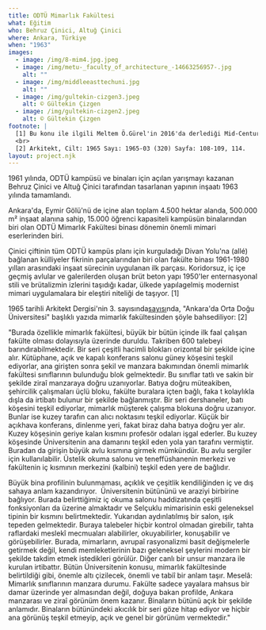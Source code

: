 ```yaml
---
title: ODTÜ Mimarlık Fakültesi
what: Eğitim
who: Behruz Çinici, Altuğ Çinici
where: Ankara, Türkiye
when: "1963"
images:
  - image: /img/8-mim4.jpg.jpeg
  - image: /img/metu-_faculty_of_architecture_-14663256957-.jpg
    alt: ""
  - image: /img/middleeasttechuni.jpg
    alt: ""
  - image: /img/gultekin-cizgen3.jpeg
    alt: © Gültekin Çizgen
  - image: /img/gultekin-cizgen2.jpeg
    alt: © Gültekin Çizgen
footnote: |
  [1] Bu konu ile ilgili Meltem Ö.Gürel'in 2016'da derlediği Mid-Century Modernism in Turkey kitabında bulunan, Burak Erdim'in, Under the Flags of the Marshall Plan: Multiple Modernisms and Professional Legitimacy in the Cold War Middle East, 1950-1964 makalesini okuyabilirsiniz.
  <br>
  [2] Arkitekt, Cilt: 1965 Sayı: 1965-03 (320) Sayfa: 108-109, 114.
layout: project.njk
---
```

1961 yılında, ODTÜ kampüsü ve binaları için açılan yarışmayı kazanan Behruz Çinici ve Altuğ Çinici tarafından tasarlanan yapının inşaatı 1963 yılında tamamlandı.

Ankara'da, Eymir Gölü'nü de içine alan toplam 4.500 hektar alanda, 500.000 m² inşaat alanına sahip, 15.000 öğrenci kapasiteli kampüsün binalarından biri olan ODTÜ Mimarlık Fakültesi binası dönemin önemli mimari eserlerinden biri.

Çinici çiftinin tüm ODTÜ kampüs planı için kurguladığı Divan Yolu'na (allé) bağlanan külliyeler fikrinin parçalarından biri olan fakülte binası 1961-1980 yılları arasındaki inşaat sürecinin uygulanan ilk parçası. Koridorsuz, iç içe geçmiş avlular ve galerilerden oluşan brüt beton yapı 1950'ler enternasyonal stili ve brütalizmin izlerini taşıdığı kadar, ülkede yapılagelmiş modernist mimari uygulamalara bir eleştiri niteliği de taşıyor. \[1]

1965 tarihli Arkitekt Dergisi'nin 3. sayısında[sayısı](http://dergi.mo.org.tr/dergiler/2/146/1746.pdf)nda, "Ankara'da Orta Doğu Üniversitesi" başlıklı yazıda mimarlık fakültesinden şöyle bahsediliyor: \[2]

"Burada özellikle mimarlık fakültesi, büyük bir bütün içinde ilk faal çalışan fakülte olması dolayısıyla üzerinde duruldu. Takriben 600 talebeyi barındırabilmektedir. Bir seri çeşitli hacimli blokları orizontal bir şekilde içine alır. Kütüphane, açık ve kapalı konferans salonu güney köşesini teşkil ediyorlar, ana girişten sonra şekil ve manzara bakımından önemli mimarlık fakültesi sınıflarının bulunduğu blok gelmektedir. Bu sınıflar tatlı ve sakin bir şekilde ziraî manzaraya doğru uzanıyorlar. Batıya doğru müteakiben, şehircilik çalışmaları üçlü bloku, fakülte buralara içten bağlı, faka t kolaylıkla dışla da irtibatı bulunur bir şekilde bağlanmıştır. Bir seri dershaneler, batı köşesini teşkil ediyorlar, mimarlık müşterek çalışma blokuna doğru uzanıyor. Bunlar ise kuzey tarafın can alıcı noktasını teşkil ediyorlar. Küçük bir açıkhava konferans, dinlenme yeri, fakat biraz daha batıya doğru yer alır. Kuzey köşesinin geriye kalan kısmını profesör odaları işgal ederler. Bu kuzey köşesinde Üniversitenin ana damarını teşkil eden yola yan tarafını vermiştir. Buradan da girişin büyük avlu kısmına girmek mümkündür. Bu avlu sergiler için kullanılabilir. Üstelik okuma salonu ve teneffüshanenin merkezi ve fakültenin iç kısmının merkezini (kalbini) teşkil eden yere de bağlıdır.

Büyük bina profilinin bulunmaması, açıklık ve çeşitlik kendiliğinden iç ve dış sahaya anlam kazandırıyor.  Üniversitenin bütününü ve araziyi birbirine bağlıyor. Burada belirttiğimiz iç okuma salonu haddizatında çeşitli fonksiyonları da üzerine almaktadır ve Selçuklu mimarisinin eski geleneksel tipinin bir kısmını belirtmektedir. Yukarıdan aydınlatılmış bir salon, ışık tepeden gelmektedir. Buraya talebeler hiçbir kontrol olmadan girebilir, tahta raflardaki meslekî mecmuaları alabilirler, okuyabilirler, konuşabilir ve görüşebilirler. Burada, mimarların, avrupaî rasyonalizmi basit değişmelerle getirmek değil, kendi memleketlerinin bazı geleneksel şeylerini modern bir şekilde takdim etmek istedikleri görülür. Diğer canlı bir unsur manzara ile kurulan irtibattır. Bütün Üniversitenin konusu, mimarlık fakültesinde belirtildiği gibi, önemle altı çizilecek, önemli ve tabiî bir anlam taşır. Meselâ: Mimarlık sınıflarının manzara durumu. Fakülte sadece yayalara mahsus bir damar üzerinde yer almasından değil, doğuya bakan profilde, Ankara manzarası ve ziraî görünüm önem kazanır. Binaların bütünü açık bir şekilde anlamıdır. Binaların bütünündeki akıcılık bir seri göze hitap ediyor ve hiçbir ana görünüş teşkil etmeyip, açık ve genel bir görünüm vermektedir."